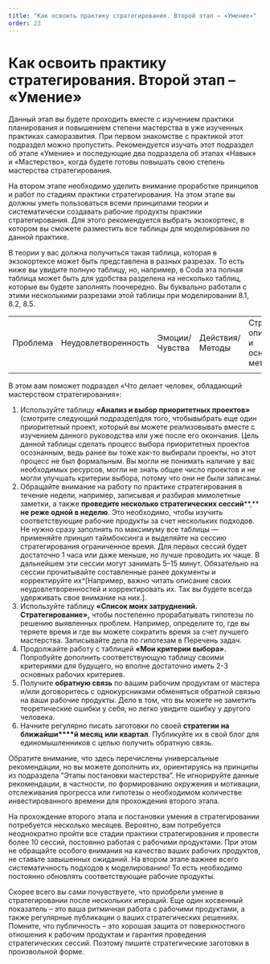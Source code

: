 ```yaml
---
title: "Как освоить практику стратегирования. Второй этап – «Умение»"
order: 23
---
```


# Как освоить практику стратегирования. Второй этап – «Умение»

Данный этап вы будете проходить вместе с изучением практики планирования и повышением степени мастерства в уже изученных практиках саморазвития. При первом знакомстве с практикой этот подраздел можно пропустить. Рекомендуется изучать этот подраздел об этапе «Умение» и последующие два подраздела об этапах «Навык» и «Мастерство», когда будете готовы повышать свою степень мастерства стратегирования.

На втором этапе необходимо уделить внимание проработке принципов и работ по стадиям практики стратегирования. На этом этапе вы должны уметь пользоваться всеми принципами теории и систематически создавать рабочие продукты практики стратегирования. Для этого рекомендуется выбрать экзокортекс, в котором вы сможете разместить все таблицы для моделирования по данной практике.

В теории у вас должна получиться такая таблица, которая в экзокортексе может быть представлена в разных разрезах. То есть ниже вы увидите полную таблицу, но, например, в Coda эта полная таблица может быть для удобства разделена на несколько таблиц, которые вы будете заполнять поочередно. Вы буквально работали с этими несколькими разрезами этой таблицы при моделировании 8.1, 8.2, 8.5.

|  |  |  |  |  |  |  |
| --- | --- | --- | --- | --- | --- | --- |
| Проблема | Неудовлетворенность | Эмоции/Чувства | Действия/Методы | Стратегия/описание и основной метод | Приоритетные проекты | Задачи |
|  |  |  |  |  |  |  |

В этом вам поможет подраздел «Что делает человек, обладающий мастерством стратегирования»:

1. Используйте таблицу **«Анализ и выбор приоритетных проектов»** (смотрите следующий подраздел)для того, чтобывыбрать еще один приоритетный проект, который вы можете реализовывать вместе с изучением данного руководства или уже после его окончания. Цель данной таблицы сделать процесс выбора приоритетных проектов осознанным, ведь ранее вы тоже как-то выбирали проекты, но этот процесс не был формальным. Вы могли не понимать наличие у вас необходимых ресурсов, могли не знать общее число проектов и не могли улучшать критерии выбора, потому что они не были записаны.
2. Обращайте внимание на работу по практике стратегирования в течение недели, например, записывая и разбирая мимолетные заметки, а также **проведите несколько стратегических сессий****,** **не реже одной в неделю**. Это необходимо, чтобы изучить соответствующие рабочие продукты за счет нескольких подходов. Не нужно сразу заполнять по максимуму все таблицы — применяйте принцип таймбоксинга и выделяйте на сессию стратегирования ограниченное время. Для первых сессий будет достаточно 1 часа или даже меньше, но лучше проводить их чаще. В дальнейшем эти сессии могут занимать 5–15 минут. Обязательно на сессии прочитывайте составленные ранее документы и корректируйте их^[Например, важно читать описание своих неудовлетворенностей и корректировать их. Так вы будете всегда удерживать свое внимание на них.].
3. Используйте таблицу **«Список моих затруднений. Стратегирование»,** чтобы постепенно прорабатывать гипотезы по решению выявленных проблем. Например, определите то, где вы теряете время и где вы можете сократить время за счет лучшего мастерства. Записывайте дела по гипотезам в Перечень задач.
4. Продолжайте работу с таблицей **«Мои критерии выбора».** Попробуйте дополнить соответствующую таблицу своими критериями для будущего, но вполне достаточно иметь 2-3 основных рабочих критериев.
5. Получите **обратную связь** по вашим рабочим продуктам от мастера и/или договоритесь с однокурсниками обменяться обратной связью на ваши рабочие продукты. Дело в том, что вы можете не заметить теоретические ошибки у себя, но легко увидите ошибку у другого человека.
6. Начните регулярно писать заготовки по своей **стратегии на ближайши****й месяц** **или** **квартал**. Публикуйте их в свой блог для единомышленников с целью получить обратную связь.

Обратите внимание, что здесь перечислены универсальные рекомендации, но вы можете дополнить их, ориентируясь на принципы из подраздела “Этапы постановки мастерства”. Не игнорируйте данные рекомендации, в частности, по формированию окружения и мотивации, отслеживания прогресса или гипотезы о необходимом количестве инвестированного времени для прохождения второго этапа.

На прохождение второго этапа и постановки умения в стратегировании потребуется несколько месяцев. Вероятно, вам потребуется неоднократно пройти все стадии практики стратегирования и провести более 10 сессий, постоянно работая с рабочими продуктами. При этом не обращайте особого внимания на качество ваших рабочих продуктов, не ставьте завышенных ожиданий. На втором этапе важнее всего систематичность подходов к моделированию! То есть необходимо постоянно обновлять соответствующие рабочие продукты.

Скорее всего вы сами почувствуете, что приобрели умение в стратегировании после нескольких итераций. Еще один косвенный показатель – это ваша ритмичная работа с рабочими продуктами, а также регулярные публикации о ваших стратегических решениях. Помните, что публичность – это хорошая защита от поверхностного отношения к рабочим продуктам и гарантия проведения стратегических сессий. Поэтому пишите стратегические заготовки в произвольной форме.
